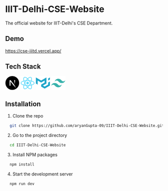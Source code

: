 # IIIT-Delhi-CSE-Website

The official website for IIIT-Delhi's CSE Department.


## Demo

https://cse-iiitd.vercel.app/

## Tech Stack

<a href="https://nextjs.org/" target="_blank" rel="noreferrer"><img src="https://github.com/aryanGupta-09/GitHub-Profile-Icons/blob/main/Web%20Development/Nextjs.png" width="45" height="45" alt="Next.js" /></a>
<a href="https://reactjs.org/" target="_blank" rel="noreferrer"><img src="https://github.com/aryanGupta-09/GitHub-Profile-Icons/blob/main/Web%20Development/React.svg" width="45" height="45" alt="React" /></a>
<a href="https://mui.com/" target="_blank" rel="noreferrer"><img src="https://github.com/aryanGupta-09/GitHub-Profile-Icons/blob/main/Web%20Development/MaterialUI.svg" width="45" height="45" alt="Material UI" /></a>
<a href="https://tailwindcss.com/" target="_blank" rel="noreferrer"><img src="https://github.com/aryanGupta-09/GitHub-Profile-Icons/blob/main/Web%20Development/Tailwind.svg" width="45" height="45" alt="Tailwind CSS" /></a>

## Installation

1. Clone the repo
```bash
  git clone https://github.com/aryanGupta-09/IIIT-Delhi-CSE-Website.git
```

2. Go to the project directory
```bash
  cd IIIT-Delhi-CSE-Website
```

3. Install NPM packages
```bash
  npm install
```

4. Start the development server
```bash
  npm run dev
```
